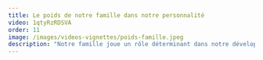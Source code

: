 ```yaml
---
title: Le poids de notre famille dans notre personnalité
video: 1qtyRzRDSVA
order: 11
image: /images/videos-vignettes/poids-famille.jpeg
description: "Notre famille joue un rôle déterminant dans notre développement. Elle nous donne des gènes, des codes, des outils, des valeurs pour survivre dans notre environnement. Cet héritage peut pourtant être lourd à porter. Quels outils les psychologues peuvent utiliser pour aider leurs patients ? Faites la connaissance du génogramme, des la psychologie transgénérationnelle et de la psychogénéalogie !"
---
```

